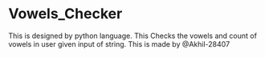 # Vowels_Checker
This is designed by python language. This Checks the vowels and count of vowels in user given input of string. This is made by @Akhil-28407 
